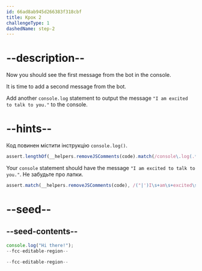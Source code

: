 ```yaml
---
id: 66ad8ab945d266383f318cbf
title: Крок 2
challengeType: 1
dashedName: step-2
---
```


# --description--

Now you should see the first message from the bot in the console.

It is time to add a second message from the bot.

Add another `console.log` statement to output the message `"I am excited to talk to you."` to the console.

# --hints--

Код повинен містити інструкцію `console.log()`.

```js
assert.lengthOf(__helpers.removeJSComments(code).match(/console\.log(.*)/g), 2);
```

Your `console` statement should have the message `"I am excited to talk to you."`. Не забудьте про лапки.

```js
assert.match(__helpers.removeJSComments(code), /("|')I\s+am\s+excited\s+to\s+talk\s+to\s+you.\1/);
```

# --seed--

## --seed-contents--

```js
console.log("Hi there!");
--fcc-editable-region--

--fcc-editable-region--
```
